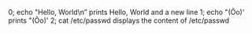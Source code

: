 0; echo "Hello, World\n”  prints Hello, World and a new line
1; echo "(Ôo)' prints "(Ôo)'
2; cat /etc/passwd displays the content of /etc/passwd
